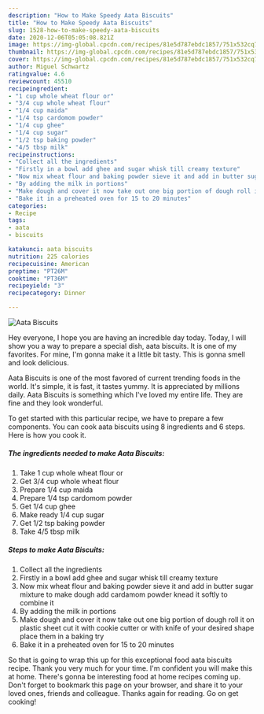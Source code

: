 ```yaml
---
description: "How to Make Speedy Aata Biscuits"
title: "How to Make Speedy Aata Biscuits"
slug: 1528-how-to-make-speedy-aata-biscuits
date: 2020-12-06T05:05:08.821Z
image: https://img-global.cpcdn.com/recipes/81e5d787ebdc1857/751x532cq70/aata-biscuits-recipe-main-photo.jpg
thumbnail: https://img-global.cpcdn.com/recipes/81e5d787ebdc1857/751x532cq70/aata-biscuits-recipe-main-photo.jpg
cover: https://img-global.cpcdn.com/recipes/81e5d787ebdc1857/751x532cq70/aata-biscuits-recipe-main-photo.jpg
author: Miguel Schwartz
ratingvalue: 4.6
reviewcount: 45510
recipeingredient:
- "1 cup whole wheat flour or"
- "3/4 cup whole wheat flour"
- "1/4 cup maida"
- "1/4 tsp cardomom powder"
- "1/4 cup ghee"
- "1/4 cup sugar"
- "1/2 tsp baking powder"
- "4/5 tbsp milk"
recipeinstructions:
- "Collect all the ingredients"
- "Firstly in a bowl add ghee and sugar whisk till creamy texture"
- "Now mix wheat flour and baking powder sieve it and add in butter sugar mixture to make dough add cardamom powder knead it softly to combine it"
- "By adding the milk in portions"
- "Make dough and cover it now take out one big portion of dough roll it on plastic sheet cut it with cookie cutter or with knife of your desired shape place them in a baking try"
- "Bake it in a preheated oven for 15 to 20 minutes"
categories:
- Recipe
tags:
- aata
- biscuits

katakunci: aata biscuits 
nutrition: 225 calories
recipecuisine: American
preptime: "PT26M"
cooktime: "PT36M"
recipeyield: "3"
recipecategory: Dinner

---
```



![Aata Biscuits](https://img-global.cpcdn.com/recipes/81e5d787ebdc1857/751x532cq70/aata-biscuits-recipe-main-photo.jpg)

Hey everyone, I hope you are having an incredible day today. Today, I will show you a way to prepare a special dish, aata biscuits. It is one of my favorites. For mine, I'm gonna make it a little bit tasty. This is gonna smell and look delicious.

Aata Biscuits is one of the most favored of current trending foods in the world. It's simple, it is fast, it tastes yummy. It is appreciated by millions daily. Aata Biscuits is something which I've loved my entire life. They are fine and they look wonderful.




To get started with this particular recipe, we have to prepare a few components. You can cook aata biscuits using 8 ingredients and 6 steps. Here is how you cook it.

<!--inarticleads1-->

##### The ingredients needed to make Aata Biscuits:

1. Take 1 cup whole wheat flour or
1. Get 3/4 cup whole wheat flour
1. Prepare 1/4 cup maida
1. Prepare 1/4 tsp cardomom powder
1. Get 1/4 cup ghee
1. Make ready 1/4 cup sugar
1. Get 1/2 tsp baking powder
1. Take 4/5 tbsp milk




<!--inarticleads2-->

##### Steps to make Aata Biscuits:

1. Collect all the ingredients
1. Firstly in a bowl add ghee and sugar whisk till creamy texture
1. Now mix wheat flour and baking powder sieve it and add in butter sugar mixture to make dough add cardamom powder knead it softly to combine it
1. By adding the milk in portions
1. Make dough and cover it now take out one big portion of dough roll it on plastic sheet cut it with cookie cutter or with knife of your desired shape place them in a baking try
1. Bake it in a preheated oven for 15 to 20 minutes




So that is going to wrap this up for this exceptional food aata biscuits recipe. Thank you very much for your time. I'm confident you will make this at home. There's gonna be interesting food at home recipes coming up. Don't forget to bookmark this page on your browser, and share it to your loved ones, friends and colleague. Thanks again for reading. Go on get cooking!
